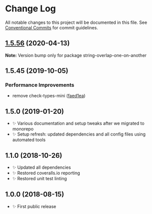 # Change Log

All notable changes to this project will be documented in this file.
See [Conventional Commits](https://conventionalcommits.org) for commit guidelines.

## [1.5.56](https://gitlab.com/codsen/codsen/compare/string-overlap-one-on-another@1.5.55...string-overlap-one-on-another@1.5.56) (2020-04-13)

**Note:** Version bump only for package string-overlap-one-on-another





## 1.5.45 (2019-10-05)

### Performance Improvements

- remove check-types-mini ([faed1ea](https://gitlab.com/codsen/codsen/commit/faed1ea))

## 1.5.0 (2019-01-20)

- ✨ Various documentation and setup tweaks after we migrated to monorepo
- ✨ Setup refresh: updated dependencies and all config files using automated tools

## 1.1.0 (2018-10-26)

- ✨ Updated all dependencies
- ✨ Restored coveralls.io reporting
- ✨ Restored unit test linting

## 1.0.0 (2018-08-15)

- ✨ First public release
